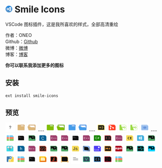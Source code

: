 # <img alt="file" src="icons/icon.png" width = "22" height = "22"/> Smile Icons



VSCode 图标插件，这是我所喜欢的样式，全部高清重绘

作者：ONEO  
Github：[Github](https://github.com/1217950746)  
微博：[微博](http://weibo.com/2397045977)  
博客：[博客](http://oneo.me)  

**你可以联系我添加更多的图标**

## 安装

```
ext install smile-icons
```

## 预览

<img alt="file" src="icons/default/file.png" width = "30" height = "30"/>
<img alt="folder" src="icons/default/folder.png" width = "30" height = "30"/>
<img alt="folder.expanded" src="icons/default/folder.expanded.png" width = "30" height = "30"/>
---
<img alt="node_modules" src="icons/folders/node_modules.png" width = "30" height = "30"/>
<img alt="node_modules.expanded" src="icons/folders/node_modules.expanded.png" width = "30" height = "30"/>
<img alt=".vscode" src="icons/folders/.vscode.png" width = "30" height = "30"/>
<img alt=".vscode.expanded" src="icons/folders/.vscode.expanded.png" width = "30" height = "30"/>
---
<img alt=".babelrc" src="icons/files/.babelrc.png" width = "30" height = "30"/>
<img alt=".gitignore" src="icons/files/.gitignore.png" width = "30" height = "30"/>
<img alt="license" src="icons/files/license.png" width = "30" height = "30"/>
<img alt="license.txt" src="icons/files/license.txt.png" width = "30" height = "30"/>
<img alt="webpack.config.js" src="icons/files/webpack.config.js.png" width = "30" height = "30"/>
---
<img alt="7z" src="icons/extensions/7z.png" width = "30" height = "30"/>
<img alt="bat" src="icons/extensions/bat.png" width = "30" height = "30"/>
<img alt="bmp" src="icons/extensions/bmp.png" width = "30" height = "30"/>
<img alt="c" src="icons/extensions/c.png" width = "30" height = "30"/>
<img alt="c++" src="icons/extensions/c++.png" width = "30" height = "30"/>
<img alt="cc" src="icons/extensions/cc.png" width = "30" height = "30"/>
<img alt="command" src="icons/extensions/command.png" width = "30" height = "30"/>
<img alt="cpp" src="icons/extensions/cpp.png" width = "30" height = "30"/>
<img alt="cs" src="icons/extensions/cs.png" width = "30" height = "30"/>
<img alt="css" src="icons/extensions/css.png" width = "30" height = "30"/>
<img alt="cxx" src="icons/extensions/cxx.png" width = "30" height = "30"/>
<img alt="ejs" src="icons/extensions/ejs.png" width = "30" height = "30"/>
<img alt="exe" src="icons/extensions/exe.png" width = "30" height = "30"/>
<img alt="gif" src="icons/extensions/gif.png" width = "30" height = "30"/>
<img alt="go" src="icons/extensions/go.png" width = "30" height = "30"/>
<img alt="h" src="icons/extensions/h.png" width = "30" height = "30"/>
<img alt="hpp" src="icons/extensions/hpp.png" width = "30" height = "30"/>
<img alt="html" src="icons/extensions/html.png" width = "30" height = "30"/>
<img alt="jpeg" src="icons/extensions/jpeg.png" width = "30" height = "30"/>
<img alt="jpg" src="icons/extensions/jpg.png" width = "30" height = "30"/>
<img alt="js" src="icons/extensions/js.png" width = "30" height = "30"/>
<img alt="json" src="icons/extensions/json.png" width = "30" height = "30"/>
<img alt="lua" src="icons/extensions/lua.png" width = "30" height = "30"/>
<img alt="md" src="icons/extensions/md.png" width = "30" height = "30"/>
<img alt="npmignore" src="icons/extensions/npmignore.png" width = "30" height = "30"/>
<img alt="png" src="icons/extensions/png.png" width = "30" height = "30"/>
<img alt="protobuf" src="icons/extensions/protobuf.png" width = "30" height = "30"/>
<img alt="psd" src="icons/extensions/psd.png" width = "30" height = "30"/>
<img alt="py" src="icons/extensions/py.png" width = "30" height = "30"/>
<img alt="rar" src="icons/extensions/rar.png" width = "30" height = "30"/>
<img alt="sh" src="icons/extensions/sh.png" width = "30" height = "30"/>
<img alt="sketch" src="icons/extensions/sketch.png" width = "30" height = "30"/>
<img alt="styl" src="icons/extensions/styl.png" width = "30" height = "30"/>
<img alt="svg" src="icons/extensions/svg.png" width = "30" height = "30"/>
<img alt="txt" src="icons/extensions/txt.png" width = "30" height = "30"/>
<img alt="vue" src="icons/extensions/vue.png" width = "30" height = "30"/>
<img alt="xml" src="icons/extensions/xml.png" width = "30" height = "30"/>
<img alt="yml" src="icons/extensions/yml.png" width = "30" height = "30"/>
<img alt="zip" src="icons/extensions/zip.png" width = "30" height = "30"/>
